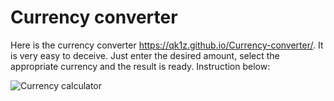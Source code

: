 # Currency converter
Here is the currency converter https://qk1z.github.io/Currency-converter/. It is very easy to deceive. Just enter the desired amount, select the appropriate currency and the result is ready. 
Instruction below:

![Currency calculator](https://user-images.githubusercontent.com/117588433/221019075-a52b5619-5c4d-4412-82df-a48983f484ea.gif)

